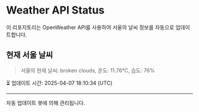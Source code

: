 
# Weather API Status

이 리포지토리는 OpenWeather API를 사용하여 서울의 날씨 정보를 자동으로 업데이트합니다.

## 현재 서울 날씨
> 서울의 현재 날씨: broken clouds, 온도: 11.76°C, 습도: 76%

⏳ 업데이트 시간: 2025-04-07 18:10:34 (UTC)

---
자동 업데이트 봇에 의해 관리됩니다.
